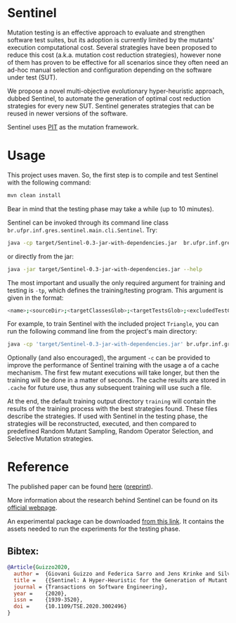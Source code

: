 # Sentinel

Mutation testing is an effective approach to evaluate and strengthen software test suites, but its adoption is currently limited by the mutants' execution computational cost. Several strategies have been proposed to reduce this cost (a.k.a. mutation cost reduction strategies), however none of them has proven to be effective for all scenarios since they often need an ad-hoc manual selection and configuration depending on the software under test (SUT).

We propose a novel multi-objective evolutionary hyper-heuristic approach, dubbed Sentinel, to automate the generation of optimal cost reduction strategies for every new SUT. Sentinel generates strategies that can be reused in newer versions of the software.

Sentinel uses [PIT](https://pitest.org/) as the mutation framework.

# Usage

This project uses maven. So, the first step is to compile and test Sentinel with the following command:

```bash
mvn clean install
```

Bear in mind that the testing phase may take a while (up to 10 minutes).

Sentinel can be invoked through its command line class `br.ufpr.inf.gres.sentinel.main.cli.Sentinel`. Try:

```bash
java -cp target/Sentinel-0.3-jar-with-dependencies.jar  br.ufpr.inf.gres.sentinel.main.cli.Sentinel --help
```

or directly from the jar:

```bash
java -jar target/Sentinel-0.3-jar-with-dependencies.jar --help
```

The most important and usually the only required argument for training and testing is `-tp`, which defines the training/testing program. This argument is given in the format:

```bash
<name>;<sourceDir>;<targetClassesGlob>;<targetTestsGlob>;<excludedTestClassesGlob>;<classpathItems>
```

For example, to train Sentinel with the included project `Triangle`, you can run the following command line from the project's main directory:

```bash
java -cp 'target/Sentinel-0.3-jar-with-dependencies.jar' br.ufpr.inf.gres.sentinel.main.cli.Sentinel train -c -tp "Triangle;src/test;br.ufpr.inf.gres.Tri*;br.ufpr.inf.gres.Tri*Test*;org.excluded.tests.*;src/test"
```

Optionally (and also encouraged), the argument `-c` can be provided to improve the performance of Sentinel training with the usage a of a cache mechanism. The first few mutant executions will take longer, but then the training will be done in a matter of seconds. The cache results are stored in `.cache` for future use, thus any subsequent training will use such a file.

At the end, the default training output directory `training` will contain the results of the training process with the best strategies found. These files describe the strategies. If used with Sentinel in the testing phase, the strategies will be reconstructed, executed, and then compared to predefined Random Mutant Sampling, Random Operator Selection, and Selective Mutation strategies.

# Reference

The published paper can be found [here](https://ieeexplore.ieee.org/document/9117067) ([preprint](https://bit.ly/Guizzo-TSE-2020)).

More information about the research behind Sentinel can be found on its [official webpage](https://solar.cs.ucl.ac.uk/os/sentinel).

An experimental package can be downloaded [from this link](https://liveuclac-my.sharepoint.com/:u:/g/personal/ucacggu_ucl_ac_uk/EVqc3zl9kYpJoyBWuBhbr98BXNbJ-5RLm3R9_9NmiSxthw?e=oeDGqa). It contains the assets needed to run the experiments for the testing phase.

## Bibtex:

```bibtex
@Article{Guizzo2020,
  author =  {Giovani Guizzo and Federica Sarro and Jens Krinke and Silvia Regina Vergilio},
  title =   {{Sentinel: A Hyper-Heuristic for the Generation of Mutant Reduction Strategies}},
  journal = {Transactions on Software Engineering},
  year =    {2020},
  issn =    {1939-3520},
  doi =     {10.1109/TSE.2020.3002496}
}
```
